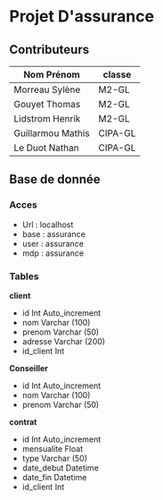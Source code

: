 # Projet D'assurance

## Contributeurs


| Nom Prénom         | classe  |
|--------------------|---------|
| Morreau Sylène     | M2-GL   |
| Gouyet Thomas      | M2-GL   |
| Lidstrom Henrik    | M2-GL   |
| Guillarmou Mathis  | CIPA-GL |
| Le Duot Nathan     | CIPA-GL |

## Base de donnée

### Acces
- Url :   localhost
- base :  assurance
- user :  assurance
- mdp :   assurance

### Tables

**client**
- id         Int  Auto_increment
- nom        Varchar (100)
- prenom     Varchar (50)
- adresse    Varchar (200)
- id_client Int

**Conseiller**
- id        Int  Auto_increment
- nom       Varchar (100)
- prenom    Varchar (50)

**contrat**
- id         Int  Auto_increment
- mensualite Float
- type       Varchar (50)
- date_debut Datetime
- date_fin   Datetime
- id_client Int
